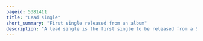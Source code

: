 ```yaml
---
pageid: 5381411
title: "Lead single"
short_summary: "First single released from an album"
description: "A lead single is the first single to be released from a Studio Album by an Artist or a Band, usually before the Album itself is released and also occasionally on the same Day of the Album's Release Date."
---
```

